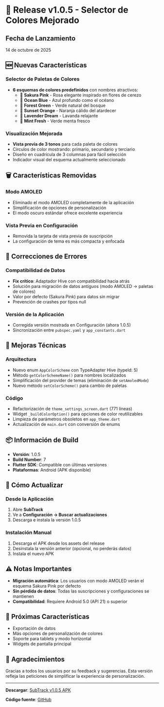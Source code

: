 # 🎨 Release v1.0.5 - Selector de Colores Mejorado

## Fecha de Lanzamiento
14 de octubre de 2025

## 🆕 Nuevas Características

### Selector de Paletas de Colores
- **6 esquemas de colores predefinidos** con nombres atractivos:
  - 🌸 **Sakura Pink** - Rosa elegante inspirado en flores de cerezo
  - 🌊 **Ocean Blue** - Azul profundo como el océano
  - 🌲 **Forest Green** - Verde natural del bosque
  - 🌅 **Sunset Orange** - Naranja cálido del atardecer
  - 💜 **Lavender Dream** - Lavanda relajante
  - 🍃 **Mint Fresh** - Verde menta fresco

### Visualización Mejorada
- **Vista previa de 3 tonos** para cada paleta de colores
- Círculos de color mostrando: primario, secundario y terciario
- Diseño en cuadrícula de 3 columnas para fácil selección
- Indicador visual del esquema actualmente seleccionado

## 🗑️ Características Removidas

### Modo AMOLED
- Eliminado el modo AMOLED completamente de la aplicación
- Simplificación de opciones de personalización
- El modo oscuro estándar ofrece excelente experiencia

### Vista Previa en Configuración
- Removida la tarjeta de vista previa de suscripción
- La configuración de tema es más compacta y enfocada

## 🐛 Correcciones de Errores

### Compatibilidad de Datos
- **Fix crítico**: Adaptador Hive con compatibilidad hacia atrás
- Solución para migración de datos antiguos (modo AMOLED → paletas de colores)
- Valor por defecto (Sakura Pink) para datos sin migrar
- Prevención de crashes por tipos null

### Versión de la Aplicación
- Corregida versión mostrada en Configuración (ahora 1.0.5)
- Sincronización entre `pubspec.yaml` y `app_constants.dart`

## 🔧 Mejoras Técnicas

### Arquitectura
- Nuevo enum `AppColorScheme` con TypeAdapter Hive (typeId: 5)
- Método `getColorSchemeName()` para nombres localizados
- Simplificación del provider de temas (eliminación de `setAmoledMode`)
- Nuevo método `setColorScheme()` para cambio de paletas

### Código
- Refactorización de `theme_settings_screen.dart` (771 líneas)
- Widget `_buildColorOption()` para opciones de color reutilizables
- Limpieza de parámetros obsoletos en `app_theme.dart`
- Actualización de `main.dart` con conversión de enums

## 📦 Información de Build

- **Versión**: 1.0.5
- **Build Number**: 7
- **Flutter SDK**: Compatible con últimas versiones
- **Plataformas**: Android (APK disponible)

## 🚀 Cómo Actualizar

### Desde la Aplicación
1. Abre **SubTrack**
2. Ve a **Configuración → Buscar actualizaciones**
3. Descarga e instala la versión 1.0.5

### Instalación Manual
1. Descarga el APK desde los assets del release
2. Desinstala la versión anterior (opcional, no perderás datos)
3. Instala el nuevo APK

## ⚠️ Notas Importantes

- **Migración automática**: Los usuarios con modo AMOLED verán el esquema Sakura Pink por defecto
- **Sin pérdida de datos**: Todas las suscripciones y configuraciones se mantienen
- **Compatibilidad**: Requiere Android 5.0 (API 21) o superior

## 🎯 Próximas Características

- Exportación de datos
- Más opciones de personalización de colores
- Soporte para tablets y modo horizontal
- Widgets de pantalla principal

## 🙏 Agradecimientos

Gracias a todos los usuarios por su feedback y sugerencias. Esta versión refleja las peticiones de simplificar la experiencia de personalización.

---

**Descargar**: [SubTrack v1.0.5 APK](../../releases/download/v1.0.5/SubTrack-v1.0.5.apk)

**Código fuente**: [GitHub](https://github.com/NRVH/app_streaming_costos)
